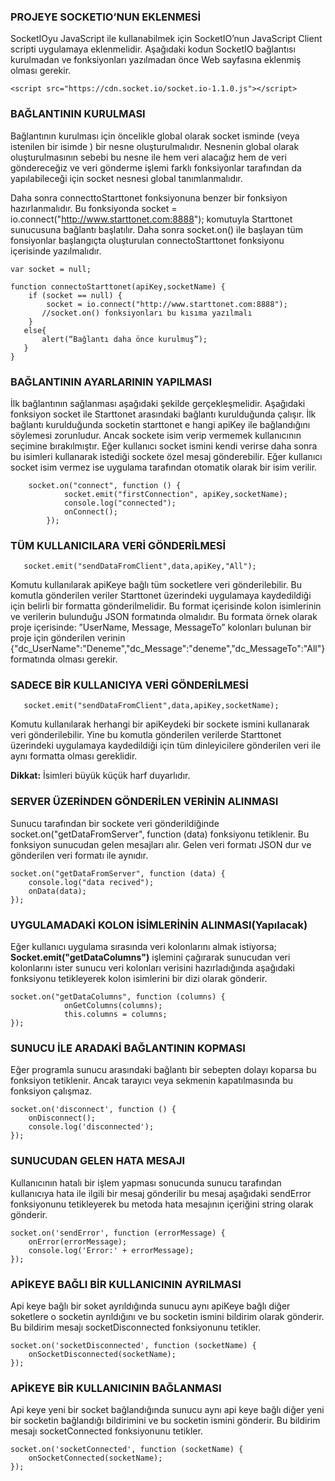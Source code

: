 ### PROJEYE SOCKETIO’NUN EKLENMESİ

SocketIOyu JavaScript ile kullanabilmek için SocketIO’nun JavaScript Client scripti uygulamaya eklenmelidir. Aşağıdaki kodun SocketIO bağlantısı kurulmadan ve fonksiyonları yazılmadan önce Web sayfasına eklenmiş olması gerekir.

    <script src="https://cdn.socket.io/socket.io-1.1.0.js"></script>

### BAĞLANTININ KURULMASI

Bağlantının kurulması için öncelikle global olarak socket isminde (veya istenilen bir isimde ) bir nesne oluşturulmalıdır. Nesnenin global olarak oluşturulmasının sebebi bu nesne ile hem veri alacağız hem de veri göndereceğiz ve veri gönderme işlemi farklı fonksiyonlar tarafından da yapılabileceği için socket nesnesi global tanımlanmalıdır.

Daha sonra connecttoStarttonet fonksiyonuna benzer bir fonksiyon hazırlanmalıdır. Bu fonksiyonda socket = io.connect("http://www.starttonet.com:8888"); komutuyla Starttonet sunucusuna bağlantı başlatılır. Daha sonra socket.on() ile başlayan tüm fonsiyonlar başlangıçta oluşturulan connectoStarttonet fonksiyonu içerisinde yazılmalıdır.

    var socket = null;

    function connectoStarttonet(apiKey,socketName) {
        if (socket == null) {
            socket = io.connect("http://www.starttonet.com:8888");
           //socket.on() fonksiyonları bu kısıma yazılmalı
        }
       else{
           alert(“Bağlantı daha önce kurulmuş”);
       }
    }

### BAĞLANTININ AYARLARININ YAPILMASI

İlk bağlantının sağlanması aşağıdaki şekilde gerçekleşmelidir. Aşağıdaki fonksiyon socket ile Starttonet arasındaki bağlantı kurulduğunda çalışır. İlk bağlantı kurulduğunda socketin starttonet e hangi apiKey ile bağlandığını söylemesi zorunludur. Ancak sockete isim verip vermemek kullanıcının seçimine bırakılmıştır. Eğer kullanıcı socket ismini kendi verirse daha sonra bu isimleri kullanarak istediği sockete özel mesaj gönderebilir. Eğer kullanıcı socket isim vermez ise uygulama tarafından otomatik olarak bir isim verilir.

        socket.on("connect", function () {
                socket.emit("firstConnection", apiKey,socketName);
                console.log("connected");
                onConnect();
            });

### TÜM KULLANICILARA VERİ GÖNDERİLMESİ

       socket.emit("sendDataFromClient",data,apiKey,"All");

Komutu kullanılarak apiKeye bağlı tüm socketlere veri gönderilebilir. Bu komutla gönderilen veriler Starttonet üzerindeki uygulamaya kaydedildiği için belirli bir formatta gönderilmelidir. Bu format içerisinde kolon isimlerinin ve verilerin bulunduğu JSON formatında olmalıdır. Bu formata örnek olarak proje içerisinde: ”UserName, Message, MessageTo” kolonları bulunan bir proje için gönderilen verinin {"dc_UserName":"Deneme","dc_Message":"deneme","dc_MessageTo":"All"} formatında olması gerekir.

### SADECE BİR KULLANICIYA VERİ GÖNDERİLMESİ

       socket.emit("sendDataFromClient",data,apiKey,socketName);

Komutu kullanılarak herhangi bir apiKeydeki bir sockete ismini kullanarak veri gönderilebilir. Yine bu komutla gönderilen verilerde Starttonet üzerindeki uygulamaya kaydedildiği için tüm dinleyicilere gönderilen veri ile aynı formatta olması gereklidir.  

**Dikkat:** İsimleri büyük küçük harf duyarlıdır.

### SERVER ÜZERİNDEN GÖNDERİLEN VERİNİN ALINMASI

Sunucu tarafından bir sockete veri gönderildiğinde socket.on("getDataFromServer", function (data) fonksiyonu tetiklenir. Bu fonksiyon sunucudan gelen mesajları alır. Gelen veri formatı JSON dur ve gönderilen veri formatı ile aynıdır.

    socket.on("getDataFromServer", function (data) {
        console.log("data recived");
        onData(data);
    });

### UYGULAMADAKİ KOLON İSİMLERİNİN ALINMASI(Yapılacak)

Eğer kullanıcı uygulama sırasında veri kolonlarını almak istiyorsa; **Socket.emit("getDataColumns")** işlemini çağırarak sunucudan veri kolonlarını ister sunucu veri kolonları verisini hazırladığında aşağıdaki fonksiyonu tetikleyerek kolon isimlerini bir dizi olarak gönderir.

    socket.on("getDataColumns", function (columns) {
                onGetColumns(columns);
                this.columns = columns;
    });

### SUNUCU İLE ARADAKİ BAĞLANTININ KOPMASI

Eğer programla sunucu arasındaki bağlantı bir sebepten dolayı koparsa bu fonksiyon tetiklenir. Ancak tarayıcı veya sekmenin kapatılmasında bu fonksiyon çalışmaz.

    socket.on('disconnect', function () {
        onDisconnect();
        console.log('disconnected');
    });

### SUNUCUDAN GELEN HATA MESAJI

Kullanıcının hatalı bir işlem yapması sonucunda sunucu tarafından kullanıcıya hata ile ilgili bir mesaj gönderilir bu mesaj aşağıdaki sendError fonksiyonunu tetikleyerek bu metoda hata mesajının içeriğini string olarak gönderir.

    socket.on('sendError', function (errorMessage) {
        onError(errorMessage);
        console.log('Error:' + errorMessage);
    });

### APİKEYE BAĞLI BİR KULLANICININ AYRILMASI

Api keye bağlı bir soket ayrıldığında sunucu aynı apiKeye bağlı diğer soketlere o socketin ayrıldığını ve bu socketin ismini bildirim olarak gönderir. Bu bildirim mesajı socketDisconnected fonksiyonunu tetikler.

    socket.on('socketDisconnected', function (socketName) {
        onSocketDisconnected(socketName);
    });

### APİKEYE BİR KULLANICININ BAĞLANMASI

Api keye yeni bir socket bağlandığında sunucu aynı api keye bağlı diğer yeni bir socketin bağlandığı bildirimini ve bu socketin ismini gönderir. Bu bildirim mesajı socketConnected fonksiyonunu tetikler.

    socket.on('socketConnected', function (socketName) {
        onSocketConnected(socketName);
    });